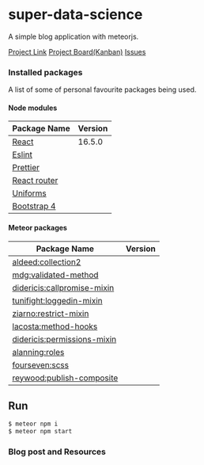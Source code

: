 # super-data-science

A simple blog application with meteorjs.

[Project Link](https://github.com/Philip-Nunoo/super-data-science)
[Project Board(Kanban)](https://github.com/Philip-Nunoo/super-data-science/projects/1?add_cards_query=is%3Aopen)
[Issues](https://github.com/Philip-Nunoo/super-data-science/issues)

### Installed packages

A list of some of personal favourite packages being used.

#### Node modules
| Package Name | Version |
|---|---|
| [React]() | 16.5.0 |
| [Eslint]() | |
| [Prettier]() | |
| [React router]() | |
| [Uniforms]() | |
| [Bootstrap 4]() | |

#### Meteor packages
| Package Name  | Version |
|---|---|
| [aldeed:collection2]() |  |
| [mdg:validated-method]() |  |
| [didericis:callpromise-mixin]() |  |
| [tunifight:loggedin-mixin]() |  |
| [ziarno:restrict-mixin]() |  |
| [lacosta:method-hooks]() |  |
| [didericis:permissions-mixin]() |  |
| [alanning:roles]() |  |
| [fourseven:scss]() |  |
| [reywood:publish-composite]() |  |

## Run

```sh
$ meteor npm i
$ meteor npm start
```

### Blog post and Resources
